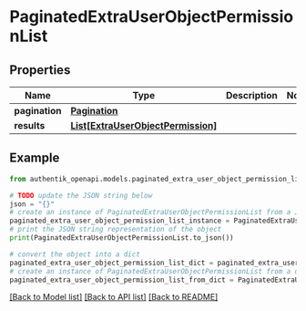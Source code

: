 # PaginatedExtraUserObjectPermissionList


## Properties

Name | Type | Description | Notes
------------ | ------------- | ------------- | -------------
**pagination** | [**Pagination**](Pagination.md) |  | 
**results** | [**List[ExtraUserObjectPermission]**](ExtraUserObjectPermission.md) |  | 

## Example

```python
from authentik_openapi.models.paginated_extra_user_object_permission_list import PaginatedExtraUserObjectPermissionList

# TODO update the JSON string below
json = "{}"
# create an instance of PaginatedExtraUserObjectPermissionList from a JSON string
paginated_extra_user_object_permission_list_instance = PaginatedExtraUserObjectPermissionList.from_json(json)
# print the JSON string representation of the object
print(PaginatedExtraUserObjectPermissionList.to_json())

# convert the object into a dict
paginated_extra_user_object_permission_list_dict = paginated_extra_user_object_permission_list_instance.to_dict()
# create an instance of PaginatedExtraUserObjectPermissionList from a dict
paginated_extra_user_object_permission_list_from_dict = PaginatedExtraUserObjectPermissionList.from_dict(paginated_extra_user_object_permission_list_dict)
```
[[Back to Model list]](../README.md#documentation-for-models) [[Back to API list]](../README.md#documentation-for-api-endpoints) [[Back to README]](../README.md)


